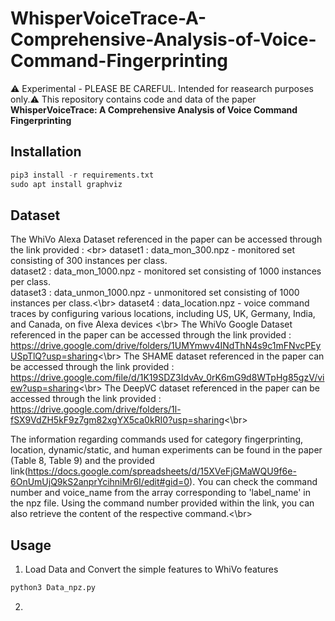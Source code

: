 # WhisperVoiceTrace-A-Comprehensive-Analysis-of-Voice-Command-Fingerprinting

⚠️ Experimental - PLEASE BE CAREFUL. Intended for reasearch purposes only.⚠️
This repository contains code and data of the paper **WhisperVoiceTrace: A Comprehensive Analysis of Voice Command Fingerprinting**

## Installation
```py
pip3 install -r requirements.txt
sudo apt install graphviz
```

## Dataset
The WhiVo Alexa Dataset referenced in the paper can be accessed through the link provided : <br\>
  dataset1 : data_mon_300.npz - monitored set consisting of 300 instances per class.</br>
  dataset2 : data_mon_1000.npz - monitored set consisting of 1000 instances per class.<br/>
  dataset3 : data_unmon_1000.npz - unmonitored set consisting of 1000 instances per class.<\br>
  dataset4 : data_location.npz - voice command traces by configuring various locations, including US, UK, Germany, India, and Canada, on five Alexa devices <\br>
The WhiVo Google Dataset referenced in the paper can be accessed through the link provided : https://drive.google.com/drive/folders/1UMYmwv4INdThN4s9c1mFNvcPEyUSpTlQ?usp=sharing<\br>
The SHAME dataset referenced in the paper can be accessed through the link provided :  https://drive.google.com/file/d/1K19SDZ3IdvAv_0rK6mG9d8WTpHg85gzV/view?usp=sharing<\br>
The DeepVC dataset referenced in the paper can be accessed through the link provided : https://drive.google.com/drive/folders/1l-fSX9VdZH5kF9z7gm82xgYX5ca0kRI0?usp=sharing<\br>

The information regarding commands used for category fingerprinting, location, dynamic/static, and human experiments can be found in the paper (Table 8, Table 9) and the provided link(https://docs.google.com/spreadsheets/d/15XVeFjGMaWQU9f6e-6OnUmUjQ9kS2anprYcihniMr6I/edit#gid=0). You can check the command number and voice_name from the array corresponding to 'label_name' in the npz file. Using the command number provided within the link, you can also retrieve the content of the respective command.<\br>

## Usage
1. Load Data and Convert the simple features to WhiVo features
```py
python3 Data_npz.py
```

2. 



